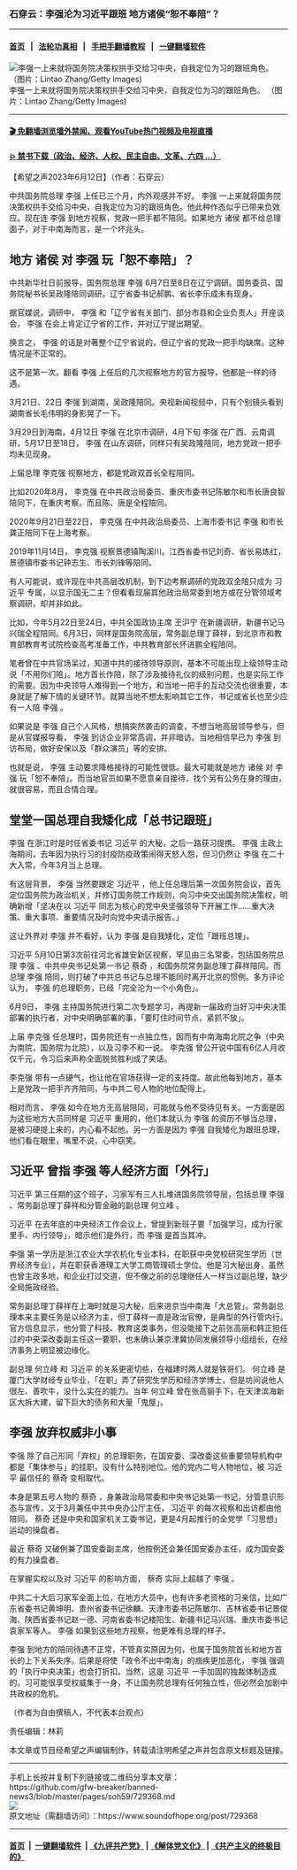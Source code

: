 ### 石穿云：李强沦为习近平跟班 地方诸侯“恕不奉陪”？
------------------------

#### [首页](https://github.com/gfw-breaker/banned-news3/blob/master/README.md) &nbsp;&nbsp;|&nbsp;&nbsp; [法轮功真相](https://github.com/begood0513/basic/blob/master/README.md)  &nbsp;&nbsp;|&nbsp;&nbsp; [手把手翻墙教程](https://github.com/gfw-breaker/guides/wiki)  &nbsp;&nbsp;|&nbsp;&nbsp; [一键翻墙软件](https://github.com/gfw-breaker/nogfw/blob/master/README.md)  



<div><img alt=" 李强一上来就将国务院决策权拱手交给习中央，自我定位为习的跟班角色。 （图片：Lintao Zhang/Getty Images)" src="https://img.soundofhope.org/2023-06/gettyimages-1472702968-594x594-1686579608598.jpg"/>
<br/><figcaption class="caption">
 李强一上来就将国务院决策权拱手交给习中央，自我定位为习的跟班角色。 （图片：Lintao Zhang/Getty Images)
</figcaption></div><hr/>

#### [ 🎬  免翻墙浏览墙外禁闻、观看YouTube热门视频及电视直播](https://github.com/gfw-breaker/HelloWorld)

#### [ 💥  禁书下载（政治、经济、人权、民主自由、文革、六四 ...）](https://github.com/gfw-breaker/books/blob/master/README.md)

<div><div class="Content__Wrapper sc-1bvya0-0 elmmKw article_body" data-checkusr="" itemprop="articleBody">
 <div id="post_place_1">
 </div>
 <p class="meta-top">
  <span class="meta">
   【希望之声2023年6月12日】（作者：石穿云）
  </span>
 </p>
 <p class="a" style="border:none;padding:0cm">
  中共国务院总理
  <ok href="/term/14244">
   李强
  </ok>
  上任已三个月，内外观感并不好。
  <ok href="/term/14244">
   李强
  </ok>
  一上来就将国务院决策权拱手交给习中央，自我定位为习的跟班角色。他此种作态似乎已带来负效应。现在连
  <ok href="/term/14244">
   李强
  </ok>
  到地方视察，党政一把手都不陪同。如果地方
  <ok href="/term/70591">
   诸侯
  </ok>
  都不给总理面子，对于中南海而言，是一个坏兆头。
 </p>
 <h2>
  地方
  <ok href="/term/70591">
   诸侯
  </ok>
  对
  <ok href="/term/14244">
   李强
  </ok>
  玩「恕不奉陪」？
 </h2>
 <p>
  中共新华社日前报导，国务院总理
  <ok href="/term/14244">
   李强
  </ok>
  6月7日至8日在辽宁调研。国务委员、国务院秘书长吴政隆陪同调研。辽宁省委书记郝鹏、省长李乐成未有现身。
 </p>
 <p>
  据官媒说，调研中，
  <ok href="/term/14244">
   李强
  </ok>
  和「辽宁省有关部门、部分市县和企业负责人」开座谈会，
  <ok href="/term/14244">
   李强
  </ok>
  在会上肯定辽宁省的工作，并对辽宁提出期望。
 </p>
 <p>
  换言之，
  <ok href="/term/14244">
   李强
  </ok>
  的话是对著整个辽宁省说的，但辽宁省的党政一把手均缺席。这种情况是不正常的。
 </p>
 <p>
  这不是第一次。翻看
  <ok href="/term/14244">
   李强
  </ok>
  上任后的几次视察地方的官方报导，他都是一样的待遇。
 </p>
 <p>
  3月21日、22日
  <ok href="/term/14244">
   李强
  </ok>
  到湖南，吴政隆陪同。央视新闻视频中，只有个别镜头看到湖南省长毛伟明的身影晃了一下。
 </p>
 <p>
  3月29日到海南，4月12日
  <ok href="/term/14244">
   李强
  </ok>
  在北京市调研，4月下旬
  <ok href="/term/14244">
   李强
  </ok>
  在广西、云南调研，5月17日至18日，
  <ok href="/term/14244">
   李强
  </ok>
  在山东调研，同样只有吴政隆陪同，地方党政一把手均未见现身。
 </p>
 <p>
  上届总理
  <ok href="/term/1429">
   李克强
  </ok>
  视察地方，都是党政双首长全程陪同。
 </p>
 <p>
  比如2020年8月，
  <ok href="/term/1429">
   李克强
  </ok>
  在中共政治局委员、重庆市委书记陈敏尔和市长唐良智陪同下，在重庆考察。而且陈、唐是全程陪同。
 </p>
 <p>
  2020年9月21日至22日，
  <ok href="/term/1429">
   李克强
  </ok>
  在中共政治局委员、上海市委书记
  <ok href="/term/14244">
   李强
  </ok>
  和市长龚正陪同下在上海考察。
 </p>
 <p>
  2019年11月14日，
  <ok href="/term/1429">
   李克强
  </ok>
  视察景德镇陶溪川。江西省委书记刘奇、省长易炼红，景德镇市委书记钟志生、市长刘锋等陪同。
 </p>
 <p>
  有人可能说，或许现在中共高层改机制，到下边考察调研的党政双全陪只成为
  <ok href="/term/1063">
   习近平
  </ok>
  专属，以显示国无二主？但看看现届其他政治局常委到地方或在分管领域考察调研，却并非如此。
 </p>
 <p>
  比如，今年5月22日至24日，中共全国政协主席
  <ok href="/term/2540">
   王沪宁
  </ok>
  在新疆调研，新疆书记马兴瑞全程陪同。6月3日，同样是国务院高层，常务副总理丁薛祥，到北京市和教育部教育考试院检查高考准备工作，中共教育部长怀进鹏全程陪同。
 </p>
 <p>
  笔者曾在中共官场呆过，知道中共的接待领导原则，基本不可能出现上级领导主动说「不用你们陪」。地方首长作陪，除了涉及接待礼仪的级别问题，也是实际工作的需要。因为中央领导人难得到一个地方，和当地一把手的互动交流也很重要，本身就是了解下情的关键环节。就算当地不想太影响其它工作，书记或省长也至少应有一人陪
  <ok href="/term/14244">
   李强
  </ok>
  。
 </p>
 <p>
  如果说是
  <ok href="/term/14244">
   李强
  </ok>
  自己个人风格，想搞突然袭击的调查，不想当地高层领导参与，但是从官媒报导看，
  <ok href="/term/14244">
   李强
  </ok>
  到访企业非常高调，并非暗访。当地相信早已为
  <ok href="/term/14244">
   李强
  </ok>
  到访布局，做好安保以及「群众演员」等的安排。
 </p>
 <p>
  也就是说，
  <ok href="/term/14244">
   李强
  </ok>
  主动要求降格接待的可能性很低。最大可能就是地方
  <ok href="/term/70591">
   诸侯
  </ok>
  对
  <ok href="/term/14244">
   李强
  </ok>
  玩「恕不奉陪」。而当地官员如果不愿意亲自接待，找个另有公务在身的理由，就很容易，而且合情合理。
 </p>
 <h2>
  堂堂一国总理自我矮化成「总书记跟班」
 </h2>
 <p>
  <ok href="/term/14244">
   李强
  </ok>
  在浙江时是时任省委书记
  <ok href="/term/1063">
   习近平
  </ok>
  的大秘，之后一路获习提携。
  <ok href="/term/14244">
   李强
  </ok>
  主政上海期间，去年因为执行习的封疫防疫政策闹得天怒人怨，但习仍然让
  <ok href="/term/14244">
   李强
  </ok>
  在二十大入常，今年3月当上总理。
 </p>
 <p>
  有这层背景，
  <ok href="/term/14244">
   李强
  </ok>
  当然要跟定
  <ok href="/term/1063">
   习近平
  </ok>
  ，他上任总理后第一次国务院会议，首先定位国务院为政治机关，并修订国务院工作规则，向习中央交出国务院决策权，明确新增「坚决在以
  <ok href="/term/1063">
   习近平
  </ok>
  同志为核心的党中央坚强领导下开展工作……重大决策、重大事项、重要情况及时向党中央请示报告。」
 </p>
 <p>
  这让外界对
  <ok href="/term/14244">
   李强
  </ok>
  并不看好，认为
  <ok href="/term/14244">
   李强
  </ok>
  是自我矮化，定位「跟班总理」。
 </p>
 <p>
  <ok href="/term/1063">
   习近平
  </ok>
  5月10日第3次前往河北省雄安新区视察，罕见由三名常委，包括国务院总理
  <ok href="/term/14244">
   李强
  </ok>
  、中共中央书记处第一书记
  <ok href="/term/13172">
   蔡奇
  </ok>
  ，和国务院常务副总理丁薛祥陪同。而总理
  <ok href="/term/14244">
   李强
  </ok>
  陪同，则打破了中共总书记与总理不能同时离开北京的惯例。多方评论认为，
  <ok href="/term/14244">
   李强
  </ok>
  的总理职务，已经「完全沦为一个小角色」。
 </p>
 <p>
  6月9日，
  <ok href="/term/14244">
   李强
  </ok>
  主持国务院进行第二次专题学习，再提新一届政府当好习中央决策部署的执行者，对中央明确部署的事，「要盯住时间节点，紧抓不放」。
 </p>
 <p>
  上届
  <ok href="/term/1429">
   李克强
  </ok>
  任总理时，国务院还有一点独立性，因而有中南海南北院之争（中央为南院，国务院为北院），以及习李不和一说。
  <ok href="/term/1429">
   李克强
  </ok>
  曾公开说中国有6亿人月收仅千元，令习后来声称全面脱贫胜利成了笑话。
 </p>
 <p>
  <ok href="/term/1429">
   李克强
  </ok>
  带有一点硬气，也让他在官场获得一定的支持度。故此他每到地方，基本上是党政一把手齐齐陪同，与中共二号人物的地位配得上。
 </p>
 <p>
  相对而言，
  <ok href="/term/14244">
   李强
  </ok>
  如今在地方无高层陪同，可能就与他不受待见有关。一方面是因为这些地方大员同样是
  <ok href="/term/1063">
   习近平
  </ok>
  重用的，他们本就认为
  <ok href="/term/14244">
   李强
  </ok>
  的资历不够当总理，是被习硬提上来的，内心看不起他。另一方面是因为
  <ok href="/term/14244">
   李强
  </ok>
  自我矮化为跟班总理，他们看在眼里，嘴里不说，心中窃笑。
 </p>
 <h2>
  <ok href="/term/1063">
   习近平
  </ok>
  曾指
  <ok href="/term/14244">
   李强
  </ok>
  等人经济方面「外行」
 </h2>
 <p>
  <ok href="/term/1063">
   习近平
  </ok>
  第三任期的这个班子，习家军有三人扎堆进国务院领导层，包括总理
  <ok href="/term/14244">
   李强
  </ok>
  、常务副总理丁薛祥和分管金融的副总理
  <ok href="/term/41814">
   何立峰
  </ok>
  。
 </p>
 <p>
  <ok href="/term/1063">
   习近平
  </ok>
  在去年底的中央经济工作会议上，曾提到新班子要「加强学习，成为行家里手、内行领导」，暗示他们是外行，而
  <ok href="/term/14244">
   李强
  </ok>
  是首当其冲。
 </p>
 <p>
  <ok href="/term/14244">
   李强
  </ok>
  第一学历是浙江农业大学农机化专业本科，在职获中央党校研究生学历（世界经济专业），并在职获香港理工大学工商管理硕士学位。他是习大秘出身，虽然也曾主政多地，和企业打过交道，但不像之前的总理继任人一样当过副总理，缺少全局施政经验。
 </p>
 <p>
  常务副总理丁薛祥在上海时就是习大秘，后来进京当中南海「大总管」。常务副总理本来主要任务是以经济为主，但丁薛祥一直是政治官僚，是典型的外行管内行。官方信息显示，他分管了科技、教育这类事务，但没能接下之前张高丽和韩正担任过的中央深改委副主任这一要职，也未确认兼京津冀协同发展领导小组组长，在经济事务上明显被边缘化。
 </p>
 <p>
  副总理
  <ok href="/term/41814">
   何立峰
  </ok>
  和
  <ok href="/term/1063">
   习近平
  </ok>
  的关系更密切些，在福建时两人就是铁哥们。
  <ok href="/term/41814">
   何立峰
  </ok>
  是厦门大学财经专业毕业，「在职」弄了研究生学历和经济学博士，但是坊间说他人很左、善吹牛，没什么实在的能力。当年
  <ok href="/term/41814">
   何立峰
  </ok>
  曾在张高丽手下，在天津滨海新区大拆大建，留下巨大的债务和大量「鬼屋」。
 </p>
 <h2>
  <ok href="/term/14244">
   李强
  </ok>
  放弃权威非小事
 </h2>
 <p>
  <ok href="/term/14244">
   李强
  </ok>
  除了自己形同「弃权」的总理职务，在国安委、深改委这些重要领导机构中都是「集体参与」的挂职，没有什么特别地位。他的党内二号人物地位，被
  <ok href="/term/1063">
   习近平
  </ok>
  最信任的
  <ok href="/term/13172">
   蔡奇
  </ok>
  变相取代。
 </p>
 <p>
  本身是第五号人物的
  <ok href="/term/13172">
   蔡奇
  </ok>
  ，身兼政治局常委和中央书记处第一书记，分管意识形态与宣传，又于3月兼任中共中央办公厅主任，
  <ok href="/term/1063">
   习近平
  </ok>
  的每次视察和出访都由他陪同。
  <ok href="/term/13172">
   蔡奇
  </ok>
  还是中央和国家机关工委书记，更是4月起推行的全党学「习思想」运动的操盘者。
 </p>
 <p>
  最近
  <ok href="/term/13172">
   蔡奇
  </ok>
  又破例兼了国安委副主席，他按例还会兼任国安委办主任，成为国安委的有力操盘者。
 </p>
 <p>
  在掌握实权以及对
  <ok href="/term/1063">
   习近平
  </ok>
  的影响方面，
  <ok href="/term/13172">
   蔡奇
  </ok>
  实际上超越了
  <ok href="/term/14244">
   李强
  </ok>
  。
 </p>
 <p>
  中共二十大后习家军全面上位，在地方大员中，也有许多老资格的习亲信，比如广东省委书记黄坤明、贵州省委书记徐麟、天津市委书记陈敏尔、吉林省委书记景俊海、陕西省委书记赵一德、河南省委书记楼阳生、新疆书记马兴瑞、重庆市委书记袁家军等人。
  <ok href="/term/14244">
   李强
  </ok>
  如果到这些地方视察，他更难有总理的样子。
 </p>
 <p>
  <ok href="/term/14244">
   李强
  </ok>
  到地方的陪同待遇不正常，不管真实原因为何，也属于国务院首长和地方首长的上下关系失序。后果是将使「政令不出中南海」的痼疾更加恶化，
  <ok href="/term/14244">
   李强
  </ok>
  强调的「执行中央决策」也会打折扣。当然，这是
  <ok href="/term/1063">
   习近平
  </ok>
  一手加固的独裁体制造成的。习可能很享受权威集于一身，不让国务院总理有任何独立性，但必然会加剧中共政权的危机。
 </p>
 <p>
  （作者为自由撰稿人，不代表本台观点）
 </p>
 <p class="meta-btm">
  责任编辑：林莉
 </p>
 <p class="meta-btm">
  本文章或节目经希望之声编辑制作，转载请注明希望之声并包含原文标题及链接。
 </p>
</div>
</div>
<hr/>
手机上长按并复制下列链接或二维码分享本文章：<br/>
https://github.com/gfw-breaker/banned-news3/blob/master/pages/soh59/729368.md <br/>
<a href='https://github.com/gfw-breaker/banned-news3/blob/master/pages/soh59/729368.md'><img src='https://github.com/gfw-breaker/banned-news3/blob/master/pages/soh59/729368.md.png'/></a> <br/>
原文地址（需翻墙访问）：https://www.soundofhope.org/post/729368


------------------------
#### [首页](https://github.com/gfw-breaker/banned-news3/blob/master/README.md) &nbsp;|&nbsp; [一键翻墙软件](https://github.com/gfw-breaker/nogfw/blob/master/README.md) &nbsp;| [《九评共产党》](https://github.com/gfw-breaker/9ping.md/blob/master/README.md#九评之一评共产党是什么) | [《解体党文化》](https://github.com/gfw-breaker/jtdwh.md/blob/master/README.md) | [《共产主义的终极目的》](https://github.com/gfw-breaker/gczydzjmd.md/blob/master/README.md)


<img src='http://gfw-breaker.win/banned-news3/pages/soh59/729368.md' width='0px' height='0px'/>